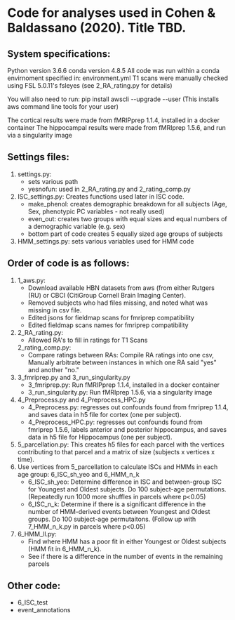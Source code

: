 # Code for analyses used in Cohen & Baldassano (2020). Title TBD.
## System specifications:
Python version 3.6.6
conda version 4.8.5
All code was run within a conda envirnoment specified in: environment.yml
T1 scans were manually checked using FSL 5.0.11's fsleyes (see 2_RA_rating.py for details)

You will also need to run:
pip install awscli --upgrade --user (This installs aws command line tools for your user)

The cortical results were made from fMRIPprep 1.1.4, installed in a docker container
The hippocampal results were made from fMRIprep 1.5.6, and run via a singularity image

## Settings files:
<ol>
<li> settings.py: 
<ul>
<li>sets various path</li>
<li>yesnofun: used in 2_RA_rating.py and 2_rating_comp.py</li>
</ul>
</li>
<li> ISC_settings.py: Creates functions used later in ISC code. 
<ul>
<li>make_phenol: creates demographic breakdown for all subjects (Age, Sex, phenotypic PC variables - not really used)</li>
<li>even_out: creates two groups with equal sizes and equal numbers of a demographic variable (e.g. sex)</li>
<li>bottom part of code creates 5 equally sized age groups of subjects</li>
</ul>
</li>
<li> HMM_settings.py: sets various variables used for HMM code
</li>
</ol>

## Order of code is as follows:
<ol>
<li> 1_aws.py: 
<ul>
  <li>Download available HBN datasets from aws (from either Rutgers (RU) or CBCI (CitiGroup Cornell Brain Imaging Center).</li>
  <li>Removed subjects who had files missing, and noted what was missing in csv file.</li>
  <li>Edited jsons for fieldmap scans for fmriprep compatibility</li>
  <li>Edited fieldmap scans names for fmriprep compatibility </li>
</ul>
</li>
<li> 2_RA_rating.py: 
<ul>
  <li>Allowed RA's to fill in ratings for T1 Scans</li>
</ul>
2_rating_comp.py:
<ul>
  <li>Compare ratings between RAs: Compile RA ratings into one csv, Manually arbitrate between instances in which one RA said "yes" and another "no." </li>
</ul>
</li>
<li> 3_fmriprep.py and  3_run_singularity.py 
<ul>
  <li>3_fmriprep.py: Run fMRIPprep 1.1.4, installed in a docker container</li>
  <li>3_run_singularity.py: Run fMRIprep 1.5.6, via a singularity image</li>
</ul>
</li>
<li> 4_Preprocess.py and 4_Preprocess_HPC.py
<ul>
  <li>4_Preprocess.py: regresses out confounds found from fmriprep 1.1.4, and saves data in h5 file for cortex (one per subject).</li>
  <li>4_Preprocess_HPC.py: regresses out confounds found from fmriprep 1.5.6, labels anterior and posterior hippocampus, and saves data in h5 file for Hippocampus (one per subject).</li>
</ul>
</li>
<li> 5_parcellation.py: This creates h5 files for each parcel with the vertices contributing to that parcel and a matrix of size (subjects x vertices x time).
</li>
<li> Use vertices from 5_parcellation to calculate ISCs and HMMs in each age group: 6_ISC_sh_yeo and 6_HMM_n_k 
<ul>
  <li>6_ISC_sh_yeo: Determine difference in ISC and between-group ISC for Youngest and Oldest subjects.
    Do 100 subject-age permutations. (Repeatedly run 1000 more shuffles in parcels where p<0.05)</li>
  <li>6_ISC_n_k: Determine if there is a significant difference in the number of HMM-derived events between Youngest and Oldest groups.
    Do 100 subject-age permutaitons. (Follow up with 7_HMM_n_k.py in parcels where p<0.05)</li>
</ul>
</li>
<li> 6_HMM_ll.py: 
<ul>
  <li>Find where HMM has a poor fit in either Youngest or Oldest subjects (HMM fit in 6_HMM_n_k).</li>
  <li>See if there is a difference in the number of events in the remaining parcels</li>
</ul>
</li>
</ol>

## Other code:
<ul>
<li>6_ISC_test</li>
<li>event_annotations</li>
</ul>


